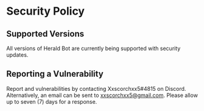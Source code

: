 # Security Policy

## Supported Versions

All versions of Herald Bot are currently being
supported with security updates.

## Reporting a Vulnerability

Report and vulnerabilities by contacting Xxscorchxx5#4815 on Discord.
Alternatively, an email can be sent to xxscorchxx5@gmail.com. Please 
allow up to seven (7) days for a response.
